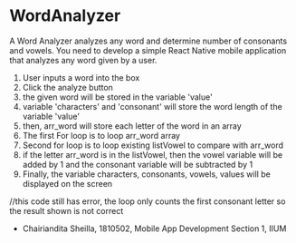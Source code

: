 # WordAnalyzer
A Word Analyzer analyzes any word and determine number of consonants and vowels. You need to develop a simple React Native mobile application that analyzes any word given by a user. 

1. User inputs a word into the box
2. Click the analyze button
3. the given word will be stored in the variable 'value'
4. variable 'characters' and 'consonant' will store the word length of the variable 'value'
5. then, arr_word will store each letter of the word in an array
6. The first For loop is to loop arr_word array
7. Second for loop is to loop existing listVowel to compare with arr_word
8. if the letter arr_word is in the listVowel, then the vowel variable will be added by 1 and the consonant variable will be subtracted by 1
9. Finally, the variable characters, consonants, vowels, values will be displayed on the screen

//this code still has error, the loop only counts the first consonant letter so the result shown is not correct

- Chairiandita Sheilla, 1810502, Mobile App Development Section 1, IIUM
